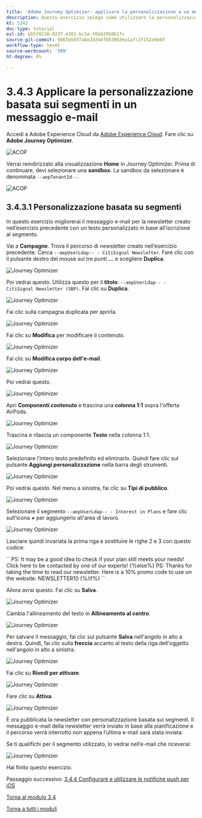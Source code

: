 ```yaml
---
title: 'Adobe Journey Optimizer: applicare la personalizzazione a un messaggio e-mail'
description: Questo esercizio spiega come utilizzare la personalizzazione dei segmenti all’interno di un contenuto e-mail
kt: 5342
doc-type: tutorial
exl-id: bb5f8130-0237-4381-bc1e-f6b62950b1fc
source-git-commit: 9865b5697abe2d344fb530636a1afc3f152a9e8f
workflow-type: tm+mt
source-wordcount: '399'
ht-degree: 0%

---
```


# 3.4.3 Applicare la personalizzazione basata sui segmenti in un messaggio e-mail

Accedi a Adobe Experience Cloud da [Adobe Experience Cloud](https://experience.adobe.com). Fare clic su **Adobe Journey Optimizer**.

![ACOP](./../../../modules/ajo-b2c/module3.1/images/acophome.png)

Verrai reindirizzato alla visualizzazione **Home** in Journey Optimizer. Prima di continuare, devi selezionare una **sandbox**. La sandbox da selezionare è denominata ``--aepTenantId--``.

![ACOP](./../../../modules/ajo-b2c/module3.1/images/acoptriglp.png)

## 3.4.3.1 Personalizzazione basata su segmenti

In questo esercizio migliorerai il messaggio e-mail per la newsletter creato nell’esercizio precedente con un testo personalizzato in base all’iscrizione al segmento.

Vai a **Campagne**. Trova il percorso di newsletter creato nell’esercizio precedente. Cerca `--aepUserLdap-- - CitiSignal Newsletter`. Fare clic con il pulsante destro del mouse sui tre punti **...** e scegliere **Duplica**.

![Journey Optimizer](./images/sbp1.png)

Poi vedrai questo. Utilizza questo per il **titolo**: `--aepUserLdap-- - CitiSignal Newsletter (SBP)`. Fai clic su **Duplica**.

![Journey Optimizer](./images/sbp2.png)

Fai clic sulla campagna duplicata per aprirla.

![Journey Optimizer](./images/sbp3.png)

Fai clic su **Modifica** per modificare il contenuto.

![Journey Optimizer](./images/sbp3a.png)

Fai clic su **Modifica corpo dell&#39;e-mail**.

![Journey Optimizer](./images/sbp4.png)

Poi vedrai questo.

![Journey Optimizer](./images/sbp5.png)

Apri **Componenti contenuto** e trascina una **colonna 1:1** sopra l&#39;offerta AirPods.

![Journey Optimizer](./images/sbp6.png)

Trascina e rilascia un componente **Testo** nella colonna 1:1.

![Journey Optimizer](./images/sbp6a.png)

Selezionare l&#39;intero testo predefinito ed eliminarlo. Quindi fare clic sul pulsante **Aggiungi personalizzazione** nella barra degli strumenti.

![Journey Optimizer](./images/sbp7.png)

Poi vedrai questo. Nel menu a sinistra, fai clic su **Tipi di pubblico**.

![Journey Optimizer](./images/seg1.png)

Selezionare il segmento `--aepUserLdap-- - Interest in Plans` e fare clic sull&#39;icona **+** per aggiungerlo all&#39;area di lavoro.

![Journey Optimizer](./images/seg3.png)

Lasciare quindi invariata la prima riga e sostituire le righe 2 e 3 con questo codice:

&grave;&grave;
    PS: It may be a good idea to check if your plan still meets your needs! Click here to be contacted by one of our experts!
{%else%}
    PS: Thanks for taking the time to read our newsletter. Here is a 10% promo code to use on the website: NEWSLETTER10
{%/if%}
&grave;&grave;

Allora avrai questo. Fai clic su **Salva**.

![Journey Optimizer](./images/seg4.png)

Cambia l&#39;allineamento del testo in **Allineamento al centro**.

![Journey Optimizer](./images/sbp9.png)

Per salvare il messaggio, fai clic sul pulsante **Salva** nell&#39;angolo in alto a destra. Quindi, fai clic sulla **freccia** accanto al testo della riga dell&#39;oggetto nell&#39;angolo in alto a sinistra.

![Journey Optimizer](./images/sbp9a.png)

Fai clic su **Rivedi per attivare**.

![Journey Optimizer](./images/oc79afff.png)

Fare clic su **Attiva**.

![Journey Optimizer](./images/oc79bfff.png)

È ora pubblicata la newsletter con personalizzazione basata sui segmenti. Il messaggio e-mail della newsletter verrà inviato in base alla pianificazione e il percorso verrà interrotto non appena l’ultima e-mail sarà stata inviata.

Se ti qualifichi per il segmento utilizzato, lo vedrai nell’e-mail che riceverai:

![Journey Optimizer](./images/sbp20fff.png)

Hai finito questo esercizio.

Passaggio successivo: [3.4.4 Configurare e utilizzare le notifiche push per iOS](./ex4.md)

[Torna al modulo 3.4](./journeyoptimizer.md)

[Torna a tutti i moduli](../../../overview.md)
